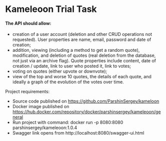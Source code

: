 # Kameleoon Trial Task

#### The API should allow:

* creation of a user account (deletion and other CRUD operations not requested). User properties are name, email, password and date of creation;
* addition, viewing (including a method to get a random quote), modification, and deletion of quotes (real deletion from the database, not just via an archive flag). Quote properties include content, date of creation / update, link to user who posted it, link to votes;
* voting on quotes (either upvote or downvote);
* view of the top and worse 10 quotes, the details of each quote, and ideally a graph of the evolution of the votes over time.

Project requirements:

* Source code published on https://github.com/ParshinSergey/kameloon
* Docker image published on https://hub.docker.com/repository/docker/parshinsergey/kameleoon/general
* Run project with command: docker run -p 8080:8080 parshinsergey/kameleoon:1.0.4
* Swagger link opens from http://localhost:8080/swagger-ui.html


